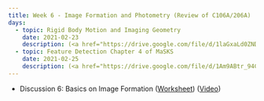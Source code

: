 ```yaml
---
title: Week 6 - Image Formation and Photometry (Review of C106A/206A)
days:
  - topic: Rigid Body Motion and Imaging Geometry
    date: 2021-02-23
    description: (<a href="https://drive.google.com/file/d/1laGxaLd0ZNDn2BxQ9HRO9n67tMGI0Q4k/view?usp=sharing">Slides</a>) (<a href="https://youtu.be/Ld04zJO19mM">Video</a>) ([Scribe Notes](../assets/scribe/scribe_lec11.pdf)) <br /> Reading - MaSKS Ch 1, 2
  - topic: Feature Detection Chapter 4 of MaSKS
    date: 2021-02-25
    description: (<a href="https://drive.google.com/file/d/1Am9ABtr_94ChvX4XA1H4pLupixIdTHxJ/view?usp=sharing">Slides</a>) (Video) (Scribe Notes) <br /> Reading - MaSKS Ch 4
---
```


- Discussion 6: Basics on Image Formation ([Worksheet](../assets/discussions/EECS_106B_Discussion_6_Basics_on_Image_Forming.pdf)) (<a href="https://youtu.be/avrcgTfTXgI">Video</a>)


